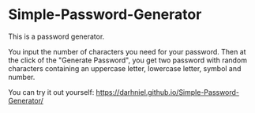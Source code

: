 # Simple-Password-Generator
This is a password generator.

You input the number of characters you need for your password.
Then at the click of the "Generate Password", you get two password with random characters containing an uppercase letter, lowercase letter, symbol and number.

You can try it out yourself:
https://darhniel.github.io/Simple-Password-Generator/
